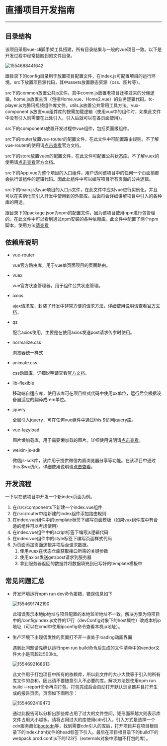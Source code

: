 # 直播项目开发指南

------



## 目录结构

该项目采用vue-cli脚手架工具搭建，所有目录结果与一般的vue项目一致。以下是开发过程中经常接触到的文件目录。

![1554688441642](1554688441642.png)

跟目录下的config目录用于放置项目配置文件，在index.js可配置项目的运行环境。src下放置项目源代码，其中assets放置静态资源（css、图片等）。

src下的common放置公共js文件。其中comm.js放置老项目迁移过来的分佣逻辑，home.js放置主页（包括Home.vue、Home2.vue）的业务逻辑代码。tc-player.js为腾讯视频组件库文件。utils.js放置公共常用工具方法。vux-component.js放置vux组件库的按需加载逻辑（使用vux中的组件时，如果此文件中没有引入则需要在此处引入，引入后就可以在各页面使用）。

src下的components放置开发过程中vue组件，包括页面级组件。

src下的router放置vue-router的配置文件，在此文件中可配置路由规则。不了解vue-router的使用请[点击查看](https://router.vuejs.org/zh/)官方文档。

src下的store放置vuex的配置文件，在此文件可配置公共状态库。不了解vuex的使用请[点击查看](https://vuex.vuejs.org/zh/guide/)官方文档。

src下的App.vue为整个项目的入口组件，用户访问该项目中的任何一个页面前都会执行该组件的逻辑代码。因此此组件中可以编写项目所有页面的公共逻辑。

src下的main.js为vue项目的入口js文件，在此文件中应对vue进行实例化，并且可以在实例化前引入开发中使用到的外部库。后面将会详细讲解项目中引入的各种库的用途。

跟目录下的package.json为npm的配置文件，因为该项目使用npm进行包管理的。在此文件中可以看到通过npm安装的各种依赖库。此文件中配置了两个npm脚本，使用方法[请查看](../README.md)



## 依赖库说明

- vue-router

  vue官方路由库，用于vue单页面项目的页面路由。

- vuex

  vue官方状态管理器，用于组件公共状态管理。

- axios

  ajax请求库，封装了开发中非常方便的请求方法，详细使用说明请查看[官方文档](https://www.kancloud.cn/yunye/axios/234845)。

- qs

  配合axios使用，主要是在使用axios发送post请求传参时使用。

- normalize.css

  浏览器统一样式

- animate.css

  css动画库，详细说明请查看[官方文档](https://daneden.github.io/animate.css/)。

- lib-flexible

  移动端自适应库，使用该库可在项目样式代码中使用px单位，运行后会根据设备自适应的翻译成rem单位。

- jquery

  全局引入jquery，可在任何vue组件中通过this.$访问jquery库。

- vue-lazyload

  图片懒加载库，用于需要懒加载的图片。详细使用说明请[点击查看](https://github.com/hilongjw/vue-lazyload#readme)。

- weixin-js-sdk

  微信js-sdk库，该库用于提供微信内置浏览器分享等功能。在该项目中通过this.$wx访问。详细使用说明请[点击查看](https://mp.weixin.qq.com/wiki?t=resource/res_main&id=mp1421141115)。



## 开发流程

一下以在该项目中开发一个新index页面为例。

1. 在/src/components下新建一个index.vue组件
2. 在/src/router中给新建的index组件添加路由规则
3. 在index.vue组件中的template标签下编写页面模板（如果vux组件库中有合适的组件可以考虑使用）
4. 在index.vue组件中的script标签下编写js逻辑代码
5. 在index.vue组件中的style标签下编写页面样式代码
6. 为页面添加页面逻辑并项后台请求数据。
   1. 使用vuex在状态仓库获取接口所需的关键参数
   2. 使用axios发送get/post请求到服务器
   3. 拿到服务器返回的数据并将数据填充到已写好的template模板中



## 常见问题汇总

- 开发环境运行npm run dev命令报错，错误信息如下

  ![1554691742190](1554691742190.png)

  此错误表示本地ip地址与项目配置的本地监听地址不一致。解决方案为将项目中的/config/index.js文件的17行（devConfig对象下的host属性）改成本机ip地址（可以在cmd中使用ipconfig命令查看本机ip地址）。

- 生产环境下出现偶发性的页面打不开一直处于loading动画界面

  遇到此问题请先确认运行npm run build命令后生成的文件清单中的vendor文件大小是否超过500kb。

  ![1554692168613](1554692168613.png)

  此文件用于打包项目中所有的依赖库，所以此文件的大小大致等于引入的所有库文件的总和，因此请不要随意引入不必要的库。解决方法是使用npm run build --report命令再次打包。打包完成后会自动打开默认浏览器并且打开生成的报告页面，页面如下图所示：

  ![1554692419473](1554692419473.png)

  通过此报告可以分析出那些库占用了过大的文件空间，矩形面积越大则表示库文件占用大小越多。请将占用过大的库使用cdn引入。引入方式是选择一个cdn服务商如[bootcdn](https://www.bootcdn.cn/)等，找到需要cdn引入的库后，打开项目并在项目根目录下的index.html文件的head标签下引入。最后在项目根目录下的build下的webpack.prod.conf.js下的123行（externals对象中添加不打包的库）。